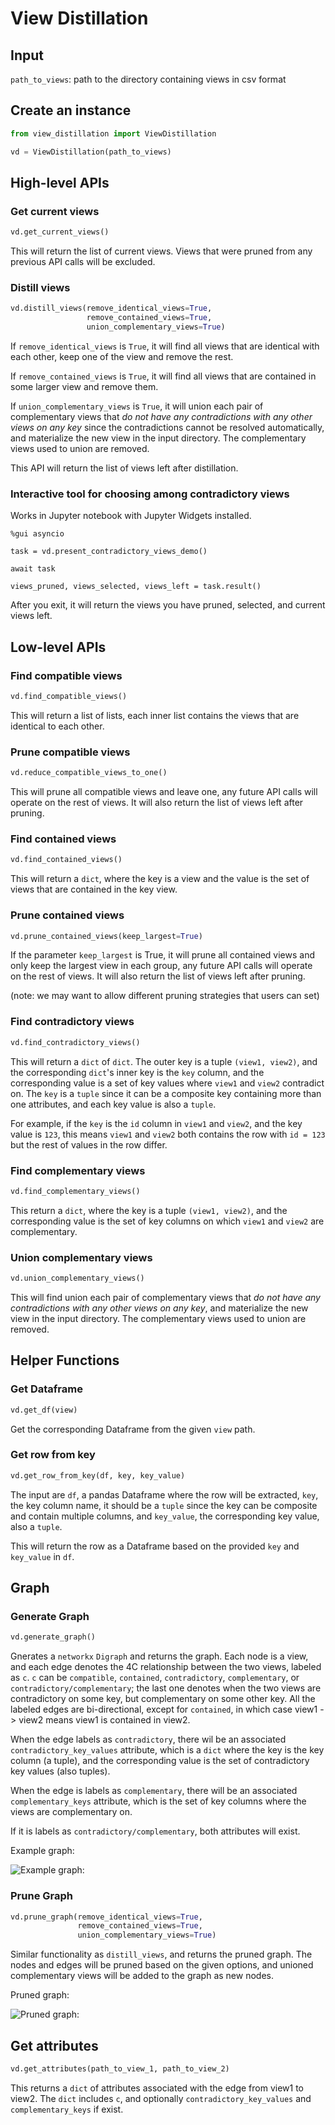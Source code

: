 # View Distillation

## Input

`path_to_views`: path to the directory containing views in csv format 
  
## Create an instance

```python
from view_distillation import ViewDistillation

vd = ViewDistillation(path_to_views)
```

## High-level APIs

### Get current views

```python
vd.get_current_views()
```

This will return the list of current views. 
Views that were pruned from any previous API calls will be excluded.

### Distill views

```python
vd.distill_views(remove_identical_views=True, 
                 remove_contained_views=True,
                 union_complementary_views=True)
```

If `remove_identical_views` is `True`, it will find all views that are identical with
each other, keep one of the view and remove the rest.

If `remove_contained_views` is `True`, it will find all views that are contained in some larger view
and remove them.

If `union_complementary_views` is `True`, it will union each pair of complementary views that *do not have any contradictions with any other views on any key* since the contradictions cannot be resolved automatically,
and materialize the new view in the input directory.
The complementary views used to union are removed.

This API will return the list of views left after distillation.

### Interactive tool for choosing among contradictory views

Works in Jupyter notebook with Jupyter Widgets installed.

```jupyterpython
%gui asyncio

task = vd.present_contradictory_views_demo()

await task

views_pruned, views_selected, views_left = task.result()
```

After you exit, it will return the views you have pruned, selected, 
and current views left.

## Low-level APIs

### Find compatible views

```python
vd.find_compatible_views()
```

This will return a list of lists, each inner list contains the views that are identical to each other.

### Prune compatible views

```python
vd.reduce_compatible_views_to_one()
```

This will prune all compatible views and leave one, any future API calls will operate on the rest of views.
It will also return the list of views left after pruning.

### Find contained views

```python
vd.find_contained_views()
```

[//]: # (This will return a list of lists, each inner list contains views in sorted order &#40;descending by view size&#41; where each view contains all the views that are smaller.)
This will return a `dict`, where the key is a view and the value is the set of views that are contained in the key view. 

### Prune contained views

```python
vd.prune_contained_views(keep_largest=True)
```

If the parameter `keep_largest` is True, it will prune all contained views and only keep the largest view in each group, 
any future API calls will operate on the rest of views. It will also return the list of views left after pruning.

(note: we may want to allow different pruning strategies that users can set)

### Find contradictory views

```python
vd.find_contradictory_views()
```

This will return a `dict` of `dict`. The outer key is a tuple `(view1, view2)`, and the corresponding `dict`'s inner
key is the `key` column, and the corresponding value is a set of key values where `view1` and `view2` contradict on. 
The `key` is a `tuple` since it can be a composite key containing more than one attributes, and each key value is also a `tuple`.

For example, if the `key` is the `id` column in `view1` and `view2`, and the key value is `123`, this means
`view1` and `view2` both contains the row with `id = 123` but the rest of values in the row differ.

### Find complementary views

```python
vd.find_complementary_views()
```

[//]: # (This will return a list of tuples. Each tuple `&#40;view1, view2, key&#41;` means `view1` and `view2` are complementary on `key`,)
[//]: # (in other words, `view1` and `view2` don't have any contradictions on `key`.)

This return a `dict`, where the key is a tuple `(view1, view2)`, and the corresponding value is the set of key columns on which
`view1` and `view2` are complementary.

### Union complementary views

```python
vd.union_complementary_views()
```

This will find union each pair of complementary views that *do not have any contradictions with any other views on any key*,
and materialize the new view in the input directory.
The complementary views used to union are removed.


## Helper Functions

### Get Dataframe

```python
vd.get_df(view)
```

Get the corresponding Dataframe from the given `view` path.

### Get row from key

```python
vd.get_row_from_key(df, key, key_value)
```
 
The input are `df`, a pandas Dataframe where the row will be extracted,
`key`, the key column name, it should be a `tuple` since 
the key can be composite and contain multiple columns,
and `key_value`, the corresponding key value, also a `tuple`.

This will return the row as a Dataframe based on the provided `key` and `key_value` in `df`.

## Graph

### Generate Graph

```python
vd.generate_graph()
```
Gnerates a `networkx` `Digraph` and returns the graph. Each node is a view, and each edge denotes the 4C
relationship between the two views, labeled as `c`. 
`c` can be `compatible`, `contained`, `contradictory`, `complementary`, or `contradictory/complementary`; the last one denotes
when the two views are contradictory on some key, but complementary on some other key. All the labeled edges are bi-directional, except for `contained`, in which case view1 -> view2 means view1 is contained in view2.

When the edge labels as `contradictory`, there wil be an associated `contradictory_key_values` attribute, which is a `dict` where the key is the key column (a tuple), and the corresponding value is the set of contradictory key values (also tuples).

When the edge is labels as `complementary`, there will be an associated `complementary_keys` attribute, which is the set of key columns where the views are complementary on.

If it is labels as `contradictory/complementary`, both attributes will exist.

Example graph:

![Example graph:](graph.png)

### Prune Graph

```python
vd.prune_graph(remove_identical_views=True, 
               remove_contained_views=True,
               union_complementary_views=True)
```

Similar functionality as `distill_views`, and returns the pruned graph. 
The nodes and edges will be pruned based on the given options, and unioned complementary views will be added to the graph as new nodes.

Pruned graph:

![Pruned graph:](pruned_graph.png)

## Get attributes

```python
vd.get_attributes(path_to_view_1, path_to_view_2)
```

This returns a `dict` of attributes associated with the edge from view1 to view2. 
The `dict` includes `c`, and optionally `contradictory_key_values` and `complementary_keys` if exist.
